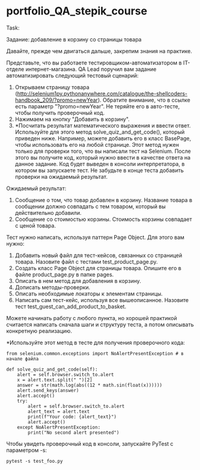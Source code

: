 # portfolio_QA_stepik_course

Task:

Задание: добавление в корзину со страницы товара

Давайте, прежде чем двигаться дальше, закрепим знания на практике. 

Представьте, что вы работаете тестировщиком-автоматизатором в IT-отделе интернет-магазина. 
QA Lead поручил вам задание автоматизировать следующий тестовый сценарий: 

   1. Открываем страницу товара 
      (http://selenium1py.pythonanywhere.com/catalogue/the-shellcoders-handbook_209/?promo=newYear). 
      Обратите внимание, что в ссылке есть параметр "?promo=newYear". Не теряйте его в авто-тесте, 
      чтобы получить проверочный код.
   2. Нажимаем на кнопку "Добавить в корзину".
   3. *Посчитать результат математического выражения и ввести ответ. Используйте для этого 
      метод solve_quiz_and_get_code(), который приведен ниже. Например, можете добавить его в класс 
      BasePage, чтобы использовать его на любой странице. Этот метод нужен только для проверки того, 
      что вы написали тест на Selenium. После этого вы получите код, который нужно ввести в качестве 
      ответа на данное задание. Код будет выведен в консоли интерпретатора, в котором вы запускаете 
      тест. Не забудьте в конце теста добавить проверки на ожидаемый результат.

Ожидаемый результат: 

   1. Сообщение о том, что товар добавлен в корзину. Название товара в сообщении должно совпадать 
      с тем товаром, который вы действительно добавили.
   2. Сообщение со стоимостью корзины. Стоимость корзины совпадает с ценой товара. 

Тест нужно написать, используя паттерн Page Object. Для этого вам нужно: 

   1. Добавить новый файл для тест-кейсов, связанных со страницей товара. Назовите файл 
      с тестами test_product_page.py.
   2. Создать класс Page Object для страницы товара. Опишите его в файле product_page.py в папке pages.
   3. Описать в нем метод для добавления в корзину.
   4. Дописать методы-проверки.
   5. Описать необходимые локаторы к элементам страницы.
   6. Написать сам тест-кейс, используя все вышеописанное. Назовите тест test_guest_can_add_product_to_basket.

Можете начинать работу с любого пункта, но хорошей практикой считается написать сначала шаги 
и структуру теста, а потом описывать конкретную реализацию. 

*Используйте этот метод в тесте для получения проверочного кода: 

    from selenium.common.exceptions import NoAlertPresentException # в начале файла
    
    def solve_quiz_and_get_code(self):
        alert = self.browser.switch_to.alert
        x = alert.text.split(" ")[2]
        answer = str(math.log(abs((12 * math.sin(float(x))))))
        alert.send_keys(answer)
        alert.accept()
        try:
            alert = self.browser.switch_to.alert
            alert_text = alert.text
            print(f"Your code: {alert_text}")
            alert.accept()
        except NoAlertPresentException:
            print("No second alert presented")

Чтобы увидеть проверочный код в консоли, запускайте PyTest с параметром -s:

    pytest -s test_foo.py


